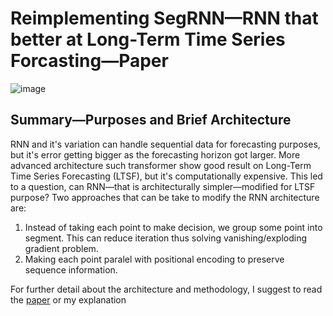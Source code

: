 # Reimplementing SegRNN—RNN that better at Long-Term Time Series Forcasting—Paper
![image](https://github.com/user-attachments/assets/93004853-7add-4ad0-8f24-c44607a0ac19)
## Summary—Purposes and Brief Architecture
RNN and it's variation can handle sequential data for forecasting purposes, but it's error getting bigger as the forecasting horizon got larger. More advanced architecture such transformer show good result on Long-Term Time Series Forecasting (LTSF), but it's computationally expensive. This led to a question, can RNN—that is architecturally simpler—modified for LTSF purpose? Two approaches that can be take to modify the RNN architecture are:
1. Instead of taking each point to make decision, we group some point into segment. This can reduce iteration thus solving vanishing/exploding gradient problem.
2. Making each point paralel with positional encoding to preserve sequence information.

For further detail about the architecture and methodology, I suggest to read the [paper](https://arxiv.org/pdf/2308.11200v1) or my explanation
